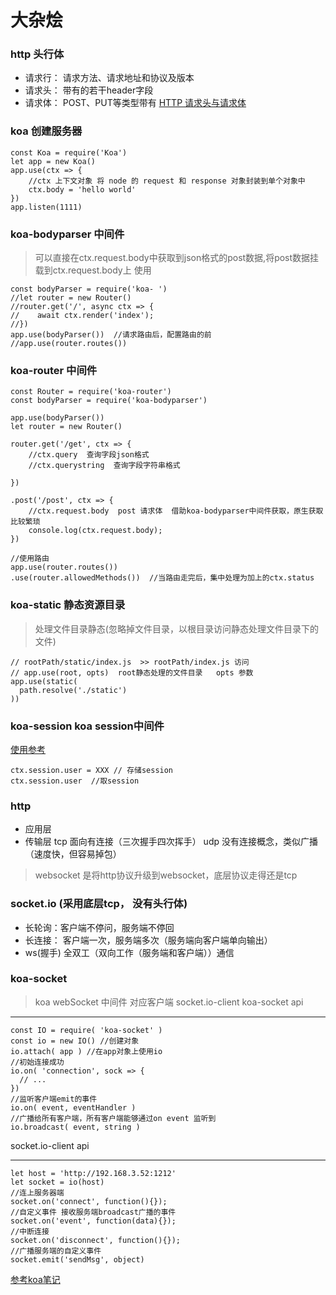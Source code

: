 # 大杂烩

### http 头行体
+ 请求行： 请求方法、请求地址和协议及版本
+ 请求头： 带有的若干header字段
+ 请求体： POST、PUT等类型带有
[HTTP 请求头与请求体](https://segmentfault.com/a/1190000006689767)


### koa 创建服务器
```
const Koa = require('Koa')
let app = new Koa()
app.use(ctx => {
    //ctx 上下文对象 将 node 的 request 和 response 对象封装到单个对象中
    ctx.body = 'hello world'
})
app.listen(1111)
```
### koa-bodyparser 中间件  
> 可以直接在ctx.request.body中获取到json格式的post数据,将post数据挂载到ctx.request.body上
使用
```
const bodyParser = require('koa- ')
//let router = new Router() 
//router.get('/', async ctx => { 
//    await ctx.render('index');
//})
app.use(bodyParser())  //请求路由后，配置路由的前
//app.use(router.routes())
```

### koa-router 中间件  
```
const Router = require('koa-router')
const bodyParser = require('koa-bodyparser')

app.use(bodyParser())
let router = new Router()

router.get('/get', ctx => {
    //ctx.query  查询字段json格式
    //ctx.querystring  查询字段字符串格式

})

.post('/post', ctx => { 
    //ctx.request.body  post 请求体  借助koa-bodyparser中间件获取，原生获取比较繁琐    
    console.log(ctx.request.body);
})

//使用路由
app.use(router.routes())
.use(router.allowedMethods())  //当路由走完后，集中处理为加上的ctx.status

``` 

### koa-static 静态资源目录
> 处理文件目录静态(忽略掉文件目录，以根目录访问静态处理文件目录下的文件)
```
// rootPath/static/index.js  >> rootPath/index.js 访问
// app.use(root, opts)  root静态处理的文件目录   opts 参数
app.use(static(
  path.resolve('./static')
))
```

### koa-session koa session中间件
[使用参考](https://www.npmjs.com/package/koa-session)
```
ctx.session.user = XXX // 存储session
ctx.session.user  //取session  
```

### http 
+ 应用层 
+ 传输层
tcp 面向有连接（三次握手四次挥手）
udp 没有连接概念，类似广播（速度快，但容易掉包）

> websocket 是将http协议升级到websocket，底层协议走得还是tcp
### socket.io (采用底层tcp， 没有头行体)
+ 长轮询：客户端不停问，服务端不停回
+ 长连接： 客户端一次，服务端多次（服务端向客户端单向输出）
+ ws(握手)
 全双工（双向工作（服务端和客户端））通信

### koa-socket 
> koa webSocket 中间件 对应客户端 socket.io-client 
koa-socket api
***
```
const IO = require( 'koa-socket' )
const io = new IO() //创建对象
io.attach( app ) //在app对象上使用io
//初始连接成功
io.on( 'connection', sock => {
  // ...
})
//监听客户端emit的事件
io.on( event, eventHandler )
//广播给所有客户端，所有客户端能够通过on event 监听到
io.broadcast( event, string )
```
socket.io-client api 
***
``` 
let host = 'http://192.168.3.52:1212'
let socket = io(host)
//连上服务器端
socket.on('connect', function(){});
//自定义事件 接收服务端broadcast广播的事件
socket.on('event', function(data){});
//中断连接
socket.on('disconnect', function(){});
//广播服务端的自定义事件
socket.emit('sendMsg', object)

```





[参考koa笔记](https://chenshenhai.github.io/koa2-note/) 